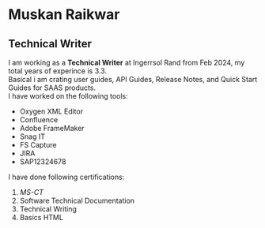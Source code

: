 # Muskan Raikwar

## Technical Writer

I am working as a **Technical Writer** at Ingerrsol Rand from Feb 2024, my total years of experince is 3.3.  
Basical i am crating user guides, API Guides, Release Notes, and Quick Start Guides for SAAS products.  
I have worked on the following tools:  
+ Oxygen XML Editor
+ Confluence
+ Adobe FrameMaker
+ Snag IT
+ FS Capture
+ JIRA
+ SAP12324678

I have done following certifications:
1. *MS-CT*
2. Software Technical Documentation
2. Technical Writing
4. Basics HTML





